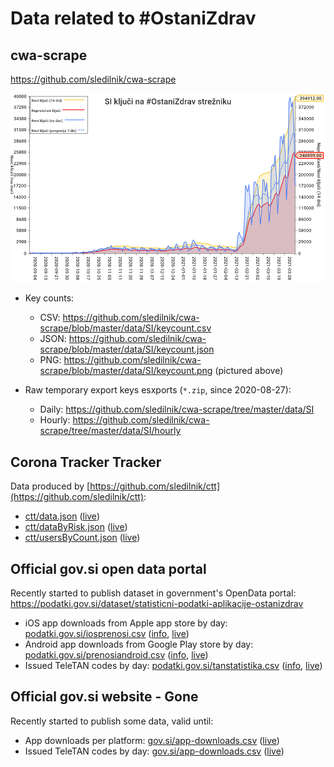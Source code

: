 # Data related to #OstaniZdrav

## cwa-scrape

https://github.com/sledilnik/cwa-scrape

![Chart of new and active keys on the Corona Warn App server](https://raw.githubusercontent.com/sledilnik/cwa-scrape/master/data/SI/keycount.png)

- Key counts:
  - CSV: https://github.com/sledilnik/cwa-scrape/blob/master/data/SI/keycount.csv
  - JSON: https://github.com/sledilnik/cwa-scrape/blob/master/data/SI/keycount.json
  - PNG: https://github.com/sledilnik/cwa-scrape/blob/master/data/SI/keycount.png (pictured above)
  
- Raw temporary export keys esxports (`*.zip`, since 2020-08-27):
  - Daily: https://github.com/sledilnik/cwa-scrape/tree/master/data/SI
  - Hourly: https://github.com/sledilnik/cwa-scrape/tree/master/data/SI/hourly

## Corona Tracker Tracker

Data produced by [https://github.com/sledilnik/ctt](https://github.com/sledilnik/ctt):

- [ctt/data.json](ctt/data.json) ([live](https://ostanizdrav.sledilnik.org/plots/data.json))
- [ctt/dataByRisk.json](ctt/dataByRisk.json) ([live](https://ostanizdrav.sledilnik.org/plots/dataByRisk.json))
- [ctt/usersByCount.json](ctt/usersByCount.json) ([live](https://ostanizdrav.sledilnik.org/plots/usersByCount.json))

## Official gov.si open data portal

Recently started to publish dataset in government's OpenData portal: https://podatki.gov.si/dataset/statisticni-podatki-aplikacije-ostanizdrav

- iOS app downloads from Apple app store by day: [podatki.gov.si/iosprenosi.csv](podatki.gov.si/iosprenosi.csv) ([info](https://podatki.gov.si/dataset/statisticni-podatki-aplikacije-ostanizdrav/resource/1786b9c7-def2-40f0-bccf-7866b5878ef5), [live](https://podatki.gov.si/dataset/d3e718b3-01f0-40bd-93b0-b56d3bb4e97f/resource/1786b9c7-def2-40f0-bccf-7866b5878ef5/download/iosprenosi.csv))
- Android app downloads from Google Play store by day: [podatki.gov.si/prenosiandroid.csv](podatki.gov.si/prenosiandroid.csv) ([info](https://podatki.gov.si/dataset/statisticni-podatki-aplikacije-ostanizdrav/resource/f8711982-df42-48e6-9c07-92fcb89cb15c), [live](https://podatki.gov.si/dataset/d3e718b3-01f0-40bd-93b0-b56d3bb4e97f/resource/f8711982-df42-48e6-9c07-92fcb89cb15c/download/prenosiandroid.csv))
- Issued TeleTAN codes by day: [podatki.gov.si/tanstatistika.csv](podatki.gov.si/tanstatistika.csv) ([info](https://podatki.gov.si/dataset/statisticni-podatki-aplikacije-ostanizdrav/resource/406b4306-cf45-4d49-b44e-48c8b4c1de78), [live](https://podatki.gov.si/dataset/d3e718b3-01f0-40bd-93b0-b56d3bb4e97f/resource/406b4306-cf45-4d49-b44e-48c8b4c1de78/download/tanstatistika.csv))

## Official gov.si website - Gone

Recently started to publish some data, valid until:

- App downloads per platform: [gov.si/app-downloads.csv](gov.si/app-downloads.csv) ([live](https://www.gov.si/teme/koronavirus-sars-cov-2/mobilna-aplikacija-ostanizdrav/element/83674/izvoz.csv))
- Issued TeleTAN codes by day: [gov.si/app-downloads.csv](gov.si/app-downloads.csv) ([live](https://www.gov.si/teme/koronavirus-sars-cov-2/mobilna-aplikacija-ostanizdrav/element/83668/izvoz.csv))
